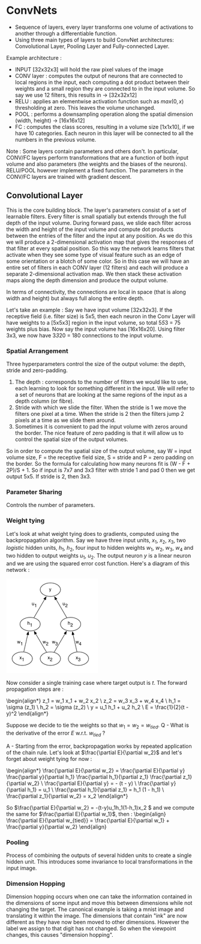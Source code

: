 # ConvNets

- Sequence of layers, every layer transforms one volume of activations to another through a differentiable function.
- Using three main types of layers to build ConvNet architectures: Convolutional Layer, Pooling Layer and Fully-connected Layer.

Example architecture :
- INPUT [32x32x3] will hold the raw pixel values of the image
- CONV layer : computes the output of neurons that are connected to local regions in the input, each computing a dot product between their weights and a small region they are connected to in the input volume. So say we use 12 filters, this results in -> [32x32x12]
- RELU : applies an elementwise activation function such as $max(0,x)$ thresholding at zero. This leaves the volume unchanged.
- POOL : performs a downsampling operation along the spatial dimension (width, height) -> [16x16x12]
- FC : computes the class scores, resulting in a volume size [1x1x10], if we have 10 categories. Each neuron in this layer will be connected to all the numbers in the previous volume.


Note : Some layers contain parameters and others don't. In particular, CONV/FC layers perform transformations that are a function of both input volume and also parameters (the weights and the biases of the neurons). RELU/POOL however implement a fixed function.
The parameters in the CONV/FC layers are trained with gradient descent.


## Convolutional Layer
This is the core building block. The layer's parameters consist of a set of learnable filters. Every filter is small spatially but extends through the full depth of the input volume. During forward pass, we slide each filter across the width and height of the input volume and compute dot products between the entries of the filter and the input at any position. As we do this we will produce a 2-dimensional activation map that gives the responses of that filter at every spatial position. So this way the network learns filters that activate when they see some type of visual feature such as an edge of some orientation or a blotch of some color. So in this case we will have an entire set of filters in each CONV layer (12 filters) and each will produce a separate 2-dimensional activation map. We then stack these activation maps along the depth dimension and produce the output volume.

In terms of connectivity, the connections are local in space (that is along width and height) but always full along the entire depth.

Let's take an example : Say we have input volume [32x32x3]. If the receptive field (i.e. filter size) is 5x5, then each neuron in the Conv Layer will have weights to a [5x5x3] region in the input volume, so total 5*5*3 = 75 weights plus bias.
Now say the input volume has [16x16x20]. Using filter 3x3, we now have 3*3*20 = 180 connections to the input volume.

### Spatial Arrangement
Three hyperparameters control the size of the output volume: the depth, stride and zero-padding.
1. The depth : corresponds to the number of filters we would like to use, each learning to look for something different in the input. We will refer to a set of neurons that are looking at the same regions of the input as a depth column (or fibre).
2. Stride with which we slide the filter. When the stride is 1 we move the filters one pixel at a time. When the stride is 2 then the filters jump 2 pixels at a time as we slide them around.
3. Sometimes it is convenient to pad the input volume with zeros around the border. The nice feature of zero padding is that it will allow us to control the spatial size of the output volumes.

So in order to compute the spatial size of the output volume, say W = input volume size, F = the receptive field size, S = stride and P = zero padding on the border. So the formula for calculating how many neurons fit is (W - F + 2P)/S + 1.
So if input is 7x7 and 3x3 filter with stride 1 and pad 0 then we get output 5x5. If stride is 2, then 3x3.

### Parameter Sharing
Controls the number of parameters.

### Weight tying

Let's look at what weight tying does to gradients, computed using the backpropagation algorithm. Say we have three input units, $x_1$, $x_2$, $x_3$, two $logistic$ hidden units, $h_1$, $h_2$, four input to hidden weights $w_1$, $w_2$, 
$w_3$, $w_4$ and two hidden to output weights $u_1$, $u_2$. The output neuron $y$ is a linear neuron and we are using the squared error cost function.
Here's a diagram of this network : 

![Simple Network](images/samplNet.png)

Now consider a single training case where target output is $t$. The forward propagation steps are :


\begin{align*}
    z_1 = w_1 x_1 + w_2 x_2 \\
    z_2 = w_3 x_3 + w_4 x_4 \\
    h_1 = \sigma (z_1) \\
    h_2 = \sigma (z_2) \\
    y = u_1 h_1 + u_2 h_2 \\
    E = \frac{1}{2}(t - y)^2
\end{align*}

Suppose we decide to tie the weights so that $w_1 = w_2 =w_{tied}$. 
Q - What is the derivative of the error $E$  w.r.t. $w_{tied}$ ?

A - Starting from the error, backpropagation works by repeated application of the chain rule. Let's look at $\frac{\partial E}{\partial w_2}$ and let's forget about weight tying for now :

\begin{align*}
    \frac{\partial E}{\partial w_2} = \frac{\partial E}{\partial y} \frac{\partial y}{\partial h_1} \frac{\partial h_1}{\partial z_1} \frac{\partial z_1}{\partial w_2} \\
    \frac{\partial E}{\partial y} = - (t - y) \\
    \frac{\partial y}{\partial h_1} = u_1 \\
    \frac{\partial h_1}{\partial z_1} = h_1 (1 - h_1) \\
    \frac{\partial z_1}{\partial w_2} = x_2
\end{align*}

So  $\frac{\partial E}{\partial w_2}  = -(t-y)u_1h_1(1-h_1)x_2 $ and we compute the same for $\frac{\partial E}{\partial w_1}$, then :
\begin{align}
    \frac{\partial E}{\partial w_{tied}} = \frac{\partial E}{\partial w_1} + \frac{\partial y}{\partial w_2}
\end{align}





### Pooling
Process of combining the outputs of several hidden units to create a single hidden unit. This introduces some invariance to local transformations in the input image.

### Dimension Hopping
Dimension hopping occurs when one can take the information contained in the dimensions of some input and move this between dimensions while not changing the target. The canonical example is taking a mnist image and translating it within the image. The dimensions that contain "ink" are now different as they have now been moved to other dimensions. However the label we assign to that digit has not changed. So when the viewpoint changes, this causes "dimension hopping".






